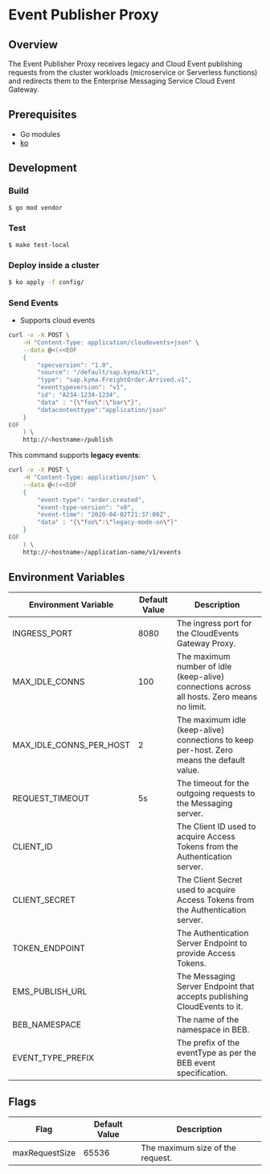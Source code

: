 # Event Publisher Proxy

## Overview

The Event Publisher Proxy receives legacy and Cloud Event publishing requests from the cluster workloads (microservice or Serverless functions) and redirects them to the Enterprise Messaging Service Cloud Event Gateway.

## Prerequisites

- Go modules
- [ko](https://github.com/google/ko)

## Development

### Build

```bash
$ go mod vendor
```

### Test

```bash
$ make test-local
```

### Deploy inside a cluster

```bash
$ ko apply -f config/
```

### Send Events

- Supports cloud events
```bash
curl -v -X POST \
    -H "Content-Type: application/cloudevents+json" \
    --data @<(<<EOF
    {
        "specversion": "1.0",
        "source": "/default/sap.kyma/kt1",
        "type": "sap.kyma.FreightOrder.Arrived.v1",
        "eventtypeversion": "v1",
        "id": "A234-1234-1234",
        "data" : "{\"foo\":\"bar\"}",
        "datacontenttype":"application/json"
    }
EOF
    ) \
    http://<hostname>/publish
```

This command supports **legacy events**:
```bash
curl -v -X POST \
    -H "Content-Type: application/json" \
    --data @<(<<EOF
    {
        "event-type": "order.created",
        "event-type-version": "v0",
        "event-time": "2020-04-02T21:37:00Z",
        "data" : "{\"foo\":\"legacy-mode-on\"}"
    }
EOF
    ) \
    http://<hostname>/application-name/v1/events
```

## Environment Variables

| Environment Variable    | Default Value | Description                                                                                   |
| ----------------------- | ------------- |---------------------------------------------------------------------------------------------- |
| INGRESS_PORT            | 8080          | The ingress port for the CloudEvents Gateway Proxy.                                           |
| MAX_IDLE_CONNS          | 100           | The maximum number of idle (keep-alive) connections across all hosts. Zero means no limit.    |
| MAX_IDLE_CONNS_PER_HOST | 2             | The maximum idle (keep-alive) connections to keep per-host. Zero means the default value.     |
| REQUEST_TIMEOUT         | 5s            | The timeout for the outgoing requests to the Messaging server.                                |
| CLIENT_ID               |               | The Client ID used to acquire Access Tokens from the Authentication server.                   |
| CLIENT_SECRET           |               | The Client Secret used to acquire Access Tokens from the Authentication server.               |
| TOKEN_ENDPOINT          |               | The Authentication Server Endpoint to provide Access Tokens.                                  |
| EMS_PUBLISH_URL         |               | The Messaging Server Endpoint that accepts publishing CloudEvents to it.                      |
| BEB_NAMESPACE           |               | The name of the namespace in BEB.                                                        |
| EVENT_TYPE_PREFIX       |               | The prefix of the eventType as per the BEB event specification.                                    |


## Flags
| Flag | Default Value | Description                                                                                   |
| ----------------------- | ------------- |---------------------------------------------------------------------------------------------- |
| maxRequestSize | 65536 | The maximum size of the request. |
